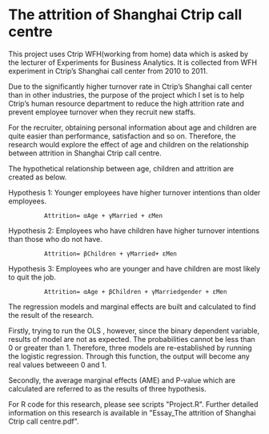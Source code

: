 # The attrition of Shanghai Ctrip call centre
 
This project uses Ctrip WFH(working from home) data which is asked by the lecturer of Experiments for Business Analytics. It is collected from WFH experiment in Ctrip’s Shanghai call center from 2010 to 2011. 

Due to the significantly higher turnover rate in Ctrip’s Shanghai call center than in other industries, the purpose of the project which I set is to help Ctrip’s human resource department to reduce the high attrition rate and prevent employee turnover when they recruit new staffs. 

For the recruiter, obtaining personal information about age and children are quite easier than performance, satisfaction and so on. Therefore, the research would explore the effect of age and children on the relationship between attrition in Shanghai Ctrip call centre.

The hypothetical relationship between age, children and attrition are created as below.

Hypothesis 1: Younger employees have higher turnover intentions than older employees.
               
              Attrition= αAge + γMarried + εMen

Hypothesis 2: Employees who have children have higher turnover intentions than those who do not have.

              Attrition= βChildren + γMarried+ εMen

Hypothesis 3: Employees who are younger and have children are most likely to quit the job.
              
              Attrition= αAge + βChildren + γMarriedgender + εMen

The regression models and marginal effects are built and calculated to find the result of the research.

Firstly, trying to run the OLS , however, since the binary dependent variable, results of model are not as expected. The probabilities cannot be less than 0 or greater than 1. Therefore, three models are re-established by running the logistic regression. Through this function, the output will become any real values betweeen 0 and 1.

Secondly, the average marginal effects (AME) and P-value which are calculated are referred to as the results of three hypothesis.

For R code for this research, please see scripts "Project.R".
Further detailed information on this research is available in "Essay_The attrition of Shanghai Ctrip call centre.pdf".

